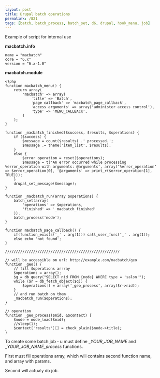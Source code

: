 ```yaml
---
layout: post
title: Drupal batch operations
permalink: /821
tags: [batch, batch_process, batch_set, d6, drupal, hook_menu, job]
---
```


Example of script for internal use

**macbatch.info**

    name = "macbatch"
    core = "6.x"
    version = "6.x-1.0"

**macbatch.module**

    <?php
    function macbatch_menu() {
        return array(
            'macbatch' => array(
                'title' => 'Batch',
                'page callback' => 'macbatch_page_callback',
                'access arguments' => array('administer access control'),
                'type' => 'MENU_CALLBACK',
            )
        );
    }

    function _macbatch_finished($success, $results, $operations) {
        if ($success) {
            $message = count($results) .' processed.';
            $message .= theme('item_list', $results);
        }
        else {
            $error_operation = reset($operations);
            $message = t('An error occurred while processing %error_operation with arguments: @arguments', array('%error_operation' => $error_operation[0], '@arguments' => print_r($error_operation[1], TRUE)));
        }
        drupal_set_message($message);
    }

    function _macbatch_run(array $operations) {
        batch_set(array(
            'operations' => $operations,
            'finished' => '_macbatch_finished'
        ));
        batch_process('node');
    }

    function macbatch_page_callback() {
        if(function_exists('_' . arg(1))) call_user_func('_' . arg(1));
        else echo 'not found';
    }

    /////////////////////////////////////////////////////

    // will be accessible on url: http://example.com/macbatch/geo
    function _geo() {
        // fill $operations arrray
        $operations = array();
        $q = db_query("SELECT nid FROM {node} WHERE type = 'salon'");
        while ($r = db_fetch_object($q)) {
            $operations[] = array('_geo_process', array($r->nid));
        }
        // and run batch on them
        _macbatch_run($operations);
    }

    // operation
    function _geo_process($nid, &$context) {
        $node = node_load($nid);
        //sleep(1);
        $context['results'][] = check_plain($node->title);
    }

To create some batch job - u must define __YOUR_JOB_NAME_ and
__YOUR_JOB_NAME_process_ functions.

First must fill operations array, which will contains second function name,
and array with params.

Second will actualy do job.
